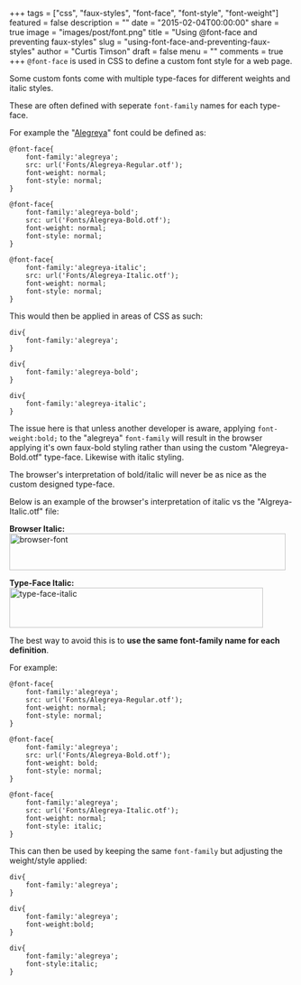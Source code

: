 +++
tags = ["css", "faux-styles", "font-face", "font-style", "font-weight"]
featured = false
description = ""
date = "2015-02-04T00:00:00"
share = true
image = "images/post/font.png"
title = "Using @font-face and preventing faux-styles"
slug = "using-font-face-and-preventing-faux-styles"
author = "Curtis Timson"
draft = false
menu = ""
comments = true
+++
`@font-face` is used in CSS to define a custom font style for a web page.

Some custom fonts come with multiple type-faces for different weights and italic styles.

These are often defined with seperate `font-family` names for each type-face.

For example the "<a href="http://www.fontsquirrel.com/fonts/alegreya">Alegreya</a>" font could be defined as:

    @font-face{
        font-family:'alegreya';
        src: url('Fonts/Alegreya-Regular.otf');
    	font-weight: normal;
    	font-style: normal;
    }

    @font-face{
        font-family:'alegreya-bold';
        src: url('Fonts/Alegreya-Bold.otf');
    	font-weight: normal;
    	font-style: normal;
    }

    @font-face{
        font-family:'alegreya-italic';
        src: url('Fonts/Alegreya-Italic.otf');
    	font-weight: normal;
    	font-style: normal;
    }

This would then be applied in areas of CSS as such:

    div{
        font-family:'alegreya';
    }

    div{
        font-family:'alegreya-bold';
    }

    div{
        font-family:'alegreya-italic';
    }

The issue here is that unless another developer is aware, applying `font-weight:bold;` to the "alegreya" `font-family` will result in the browser applying it's own faux-bold styling rather than using the custom "Alegreya-Bold.otf" type-face. Likewise with italic styling.

The browser's interpretation of bold/italic will never be as nice as the custom designed type-face.

Below is an example of the browser's interpretation of italic vs the "Algreya-Italic.otf" file:

<strong>Browser Italic:</strong>
<img src="../../images/post/browser-font.jpg" alt="browser-font" width="490" height="65" class="alignnone size-full wp-image-171" />

<strong>Type-Face Italic:</strong>
<img src="../../images/post/type-face-italic.jpg" alt="type-face-italic" width="450" height="71" class="alignnone size-full wp-image-172" />

The best way to avoid this is to <strong>use the same font-family name for each definition</strong>.

For example:

    @font-face{
        font-family:'alegreya';
        src: url('Fonts/Alegreya-Regular.otf');
    	font-weight: normal;
    	font-style: normal;
    }

    @font-face{
        font-family:'alegreya';
        src: url('Fonts/Alegreya-Bold.otf');
    	font-weight: bold;
    	font-style: normal;
    }

    @font-face{
        font-family:'alegreya';
        src: url('Fonts/Alegreya-Italic.otf');
    	font-weight: normal;
    	font-style: italic;
    }

This can then be used by keeping the same `font-family` but adjusting the weight/style applied:

    div{
        font-family:'alegreya';
    }

    div{
        font-family:'alegreya';
        font-weight:bold;
    }

    div{
        font-family:'alegreya';
        font-style:italic;
    }
